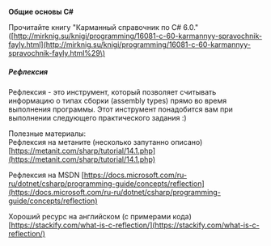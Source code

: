 **Общие основы C\#**

Прочитайте книгу "Карманный справочник по C\# 6.0." \([http://mirknig.su/knigi/programming/16081-c-60-karmannyy-spravochnik-fayly.html](http://mirknig.su/knigi/programming/16081-c-60-karmannyy-spravochnik-fayly.html%29\)

##### Рефлексия

Рефлексия - это инструмент, который позволяет считывать информацию о типах сборки \(assembly types\) прямо во время выполнения программы. Этот инструмент понадобится вам при выполнении следующего практического задания :\)

Полезные материалы:  
Рефлексия на метаните \(несколько запутанно описано\) [https://metanit.com/sharp/tutorial/14.1.php](https://metanit.com/sharp/tutorial/14.1.php)

Рефлексия на MSDN [https://docs.microsoft.com/ru-ru/dotnet/csharp/programming-guide/concepts/reflection](https://docs.microsoft.com/ru-ru/dotnet/csharp/programming-guide/concepts/reflection)

Хороший ресурс на английском \(с примерами кода\) [https://stackify.com/what-is-c-reflection/](https://stackify.com/what-is-c-reflection/)

